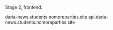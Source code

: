 Stage 2, frontend.

daria-news.students.nomoreparties.site
api.daria-news.students.nomoreparties.site 